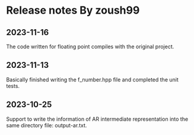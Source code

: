 # Release notes By zoush99

## 2023-11-16

The code written for floating point compiles with the original project.

## 2023-11-13

Basically finished writing the f_number.hpp file and completed the unit tests.

## 2023-10-25

Support to write the information of AR intermediate representation 
into the same directory file: output-ar.txt.